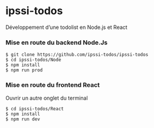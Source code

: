 # ipssi-todos

Développement d’une todolist en Node.js et React

### Mise en route du backend Node.Js

```
$ git clone https://github.com/ipssi-todos/ipssi-todos
$ cd ipssi-todos/Node
$ npm install
$ npm run prod
```

### Mise en route du frontend React
Ouvrir un autre onglet du terminal
```
$ cd ipssi-todos/React
$ npm install
$ npm run dev
```